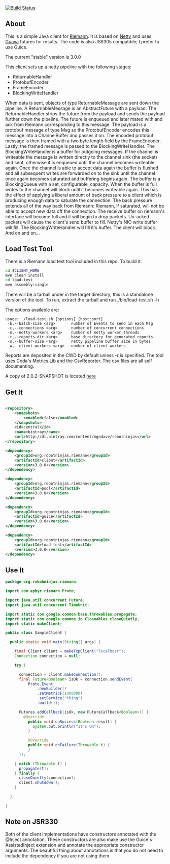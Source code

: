 [![Build Status](https://travis-ci.org/mgodave/riemann-client.png)](https://travis-ci.org/mgodave/riemann-client)

About
-----

This is a simple Java client for [Riemann](https://github.com/aphyr/riemann). It is based on [Netty](http://netty.io) and uses
[Guava](http://code.google.com/p/guava-libraries/) futures for results. The code is also JSR305 compatible; I prefer to use Guice.

The current "stable" version is 3.0.0

This client sets up a netty pipeline with the following stages:

* ReturnableHandler
* ProtobufEncoder
* FrameEncoder
* BlockingWriteHandler

When data is sent, objects of type ReturnableMessage are sent down the pipeline. A ReturnableMessage is an AbstractFuture
with a payload. The ReturnableHandler strips the future from the payload and sends the payload further down the pipeline.
The future is enqueued and later mated with and ack from Riemann corresponding to this message. The payload is a protobuf message of type Msg
so the ProtobufEncoder encodes this message into a ChannelBuffer and passes it on. The encoded protobuf message is then
framed with a two byte length field by the FrameEncoder. Lastly, the framed message is passed to the BlockingWriteHandler.
The BlockingWriteHandler is a buffer for outgoing messages. If the channel is writeable the message is written directly to
the channel sink (the socket) and sent, otherwise it is enqueued until the channel becomes writeable again. Once the channel
is able to accept data again the buffer is flushed and all subsequent writes are forwarded on to the sink until the channel
once again becomes saturated and buffering begins again. The buffer is a BlockingQueue with a set, configurable, capacity.
When the buffer is full writes to the channel will block until it becomes writeable again. This has the effect of applying
a liberal amount of back pressure to a client which is producing enough data to saturate the connection. The back pressure
extends all of the way back from Riemann: Riemann, if saturated, will not be able to accept new data off the connection. The
receive buffer on riemann's interface will become full and it will begin to drop packets. Un-acked packets will cause the
client's send buffer to fill. Netty's NIO write buffer will fill. The BlockingWriteHandler will fill it's buffer. The client
will block. And on and on...

Load Test Tool
--------------

There is a Riemann load test tool included in this repo. To build it:

```bash
cd $CLIENT_HOME
mvn clean install
cd load-test
mvn assembly:single
```

There will be a tarball under in the target directory, this is a standalone version of the tool. To run, extract the tarball
and run ./bin/load-test.sh -h

The options available are:

```
usage: ./load-test.sh [options] [host:port]
 -b,--batch-size <arg>       number of Events to send in each Msg
 -c,--connections <arg>      number of concurrent connections
 -n,--netty-workers <arg>    number of netty worker threads
 -r,--reports-dir <arg>      base directory for generated reports
 -s,--buffer-size <arg>      netty pipeline buffer size in bytes
 -w,--client-workers <arg>   number of client workers
```

Reports are deposited in the CWD by default unless -r is specified. The tool uses Coda's Metrics Lib and the CsvReporter.
The csv files are all self documenting.

A copy of 2.0.2-SNAPSHOT is located [here](https://dl.dropbox.com/u/21344046/load-test-2.0.1-SNAPSHOT-bundle.tar.gz)

Get It
------

```xml

<repository>
    <snapshots>
        <enabled>false</enabled>
    </snapshots>
    <id>central</id>
    <name>bintray</name>
    <url>http://dl.bintray.com/content/mgodave/robotninjas</url>
</repository>

<dependency>
    <groupId>org.robotninjas.riemann</groupId>
    <artifactId>client</artifactId>
    <version>3.0.0</version>
</dependency>

<dependency>
    <groupId>org.robotninjas.riemann</groupId>
    <artifactId>pool</artifactId>
    <version>3.0.0</version>
</dependency>

<dependency>
    <groupId>org.robotninjas.riemann</groupId>
    <artifactId>guice</artifactId>
    <version>3.0.0</version>
</dependency>

<dependency>
    <groupId>org.robotninjas.riemann</groupId>
    <artifactId>load-test</artifactId>
    <version>3.0.0</version>
</dependency>

```

Use It
------

```java
package org.robobninjas.riemann;

import com.aphyr.riemann.Proto;

import java.util.concurrent.Future;
import java.util.concurrent.TimeUnit;

import static com.google.common.base.Throwables.propagate;
import static com.google.common.io.Closeables.closeQuietly;
import static makeClient;

public class SampleClient {

  public static void main(String[] args) {

    final Client client = makeTcpClient("localhost");
    Connection connection = null;

    try {

      connection = client.makeConnection();
      final Future<Boolean> isOk = connection.sendEvent(
          Proto.Event
              .newBuilder()
              .setMetricF(1000000)
              .setService("thing")
              .build());

      Futures.addCallback(isOk, new FutureCallback<Boolean>() {
        @Override
          public void onSuccess(Boolean result) {
            System.out.println("It's OK");
          }

          @Override
          public void onFailure(Throwable t) {
          }
      });

    } catch (Throwable t) {
      propagate(t);
    } finally {
      closeQuietly(connection);
      client.shutdown();
    }

  }

}
```

Note on JSR330
--------------

Both of the client implementations have constructors annotated with the @Inject annotation. These constructors are
also make use the Guice's AssistedInject extension and annotate the appropriate constructor arguments. The beautiful 
thing about annotations is that you do not need to include the dependency if you are not using them.



